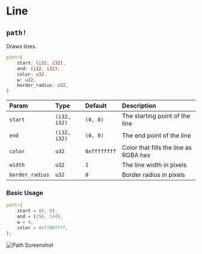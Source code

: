 # Line

## `path!`

Draws lines.

```rust title="turbo::canvas"
path!(
    start: (i32, i32),
    end: (i32, i32),
    color: u32,
    w: u32,
    border_radius: u32,
)
```

| Param           | Type         | Default      | Description                           |
| :-------------- | :----------- | :----------- | :------------------------------------ |
| `start`         | `(i32, i32)` | `(0, 0)`     | The starting point of the line        |
| `end`           | `(i32, i32)` | `(0, 0)`     | The end point of the line             |
| `color`         | `u32`        | `0xffffffff` | Color that fills the line as RGBA hex |
| `width`         | `u32`        | `1`          | The line width in pixels              |
| `border_radius` | `u32`        | `0`          | Border radius in pixels               |

### Basic Usage

```rust
path!(
    start = (0, 0),
    end = (256, 144),
    w = 4,
    color = 0xff00ffff,
);
```

![Path Screenshot](/path_screenshot.png)
